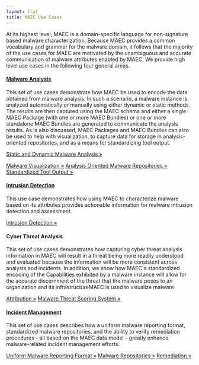 ```yaml
---
layout: flat
title: MAEC Use Cases
---
```


At its highest level, MAEC is a domain-specific language for non-signature based malware characterization.  Because MAEC provides a common vocabulary and grammar for the malware domain, it follows that the majority of the use cases for MAEC are motivated by the unambiguous and accurate communication of malware attributes enabled by MAEC.  We provide high level use cases in the following four general areas.  

<div class="row">
  <div class="col-md-6">
    <div class="well">
      <h4><a href="malware_analysis">Malware Analysis</a></h4>
      <p>This set of use cases demonstrate how MAEC be used to encode the data obtained from malware analysis.  In such a scenario, a malware instance is analyzed automatically or manually using either dynamic or static methods.  The results are then captured using the MAEC schema and either a single MAEC Package (with one or more MAEC Bundles) or one or more standalone MAEC Bundles are generated to communicate the analysis results.  As is also discussed, MAEC Packages and MAEC Bundles can also be used to help with visualization, to capture data for storage in analysis-oriented repositories, and as a means for standardizing tool output.</p>
      <a class="btn btn-primary" href="malware_analysis/static_dynamic_malware_analysis">Static and Dynamic Malware Analysis »</a>
	  <p></p>
	  <a class="btn btn-primary" href="malware_analysis/malware_visualization">Malware Visualization »</a>
	  <a class="btn btn-primary" href="malware_analysis/analysis_oriented_malware_repositories">Analysis Oriented Malware Repositories »</a>
	  <a class="btn btn-primary" href="malware_analysis/standardized_tool_output">Standardized Tool Output »</a>
    </div>
  	<div class="well">
      <h4><a href="intrusion_detection">Intrusion Detection</a></h4>
      <p>This use case demonstrates how using MAEC to characterize malware based on its attributes provides actionable information for malware intrusion detection and assessment.</p>
      <a class="btn btn-primary" href="intrusion_detection">Intrusion Detection »</a>
    </div>
  </div>
  <div class="col-md-6">
  	<div class="well">
      <h4>Cyber Threat Analysis</h4>
      <p>This set of use cases demonstrates how capturing cyber threat analysis information in MAEC will result in a threat being more readily understood and evaluated because the information will be more consistent across analysts and incidents.  In addition, we show how MAEC's standardized encoding of the Capabilities exhibited by a malware instance will allow for the accurate discernment of the threat that the malware poses to an organization and its infrastructureMAEC is used to visualize malware.</p>
	  <a class="btn btn-primary" href="cyber_threat_analysis/attribution">Attribution »</a>
      <a class="btn btn-primary" href="cyber_threat_analysis/malware_threat_scoring_system">Malware Threat Scoring System »</a>
    </div>
    <div class="well">
      <h4><a href="incident_management">Incident Management</a></h4>
      <p>This set of use cases describes how a uniform malware reporting format, standardized malware repositories, and the ability to verify remediation procedures - all based on the MAEC data model - greatly enhance malware-related incident management efforts.</p>
      <a class="btn btn-primary" href="incident_management/uniform_malware_reporting_format">Uniform Malware Reporting Format »</a>
	  <a class="btn btn-primary" href="incident_management/malware_repositories">Malware Repositories »</a>
	  <a class="btn btn-primary" href="incident_management/remediation">Remediation »</a>
    </div>
  </div>
</div>